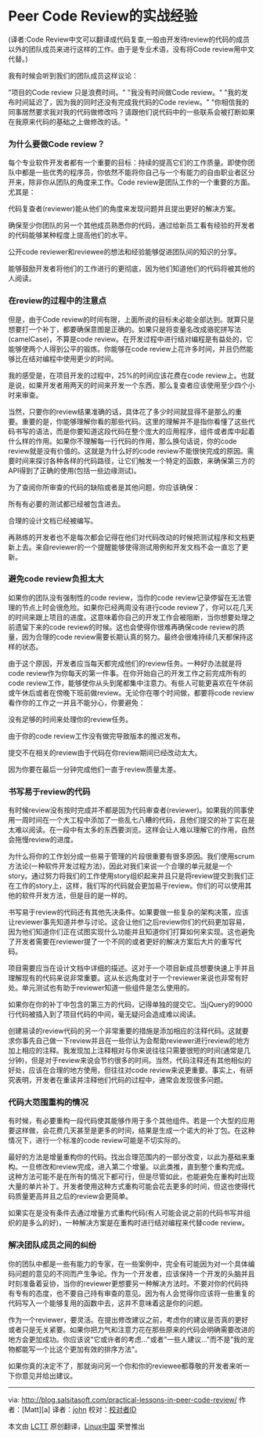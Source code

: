 # Peer Code Review的实战经验 #

(译者:Code Review中文可以翻译成代码复查,一般由开发待review的代码的成员以外的团队成员来进行这样的工作。由于是专业术语，没有将Code review用中文代替。)

我有时候会听到我们的团队成员这样议论：

"项目的Code review 只是浪费时间。"
"我没有时间做Code review。"
"我的发布时间延迟了，因为我的同时还没有完成我代码的Code review。"
"你相信我的同事居然要求我对我的代码做修改吗？请跟他们说代码中的一些联系会被打断如果在我原来代码的基础之上做修改的话。"

### 为什么要做Code review？ ###

每个专业软件开发者都有一个重要的目标：持续的提高它们的工作质量。即使你团队中都是一些优秀的程序员，你依然不能将你自己与一个有能力的自由职业者区分开来，除非你从团队的角度来工作。Code review是团队工作的一个重要的方面。尤其是：

代码复查者(reviewer)能从他们的角度来发现问题并且提出更好的解决方案。

确保至少你团队的另一个其他成员熟悉你的代码，通过给新员工看有经验的开发者的代码能够某种程度上提高他们的水平。

公开code reviewer和reviewee的想法和经验能够促进团队间的知识的分享。

能够鼓励开发者将他们的工作进行的更彻底，因为他们知道他们的代码将被其他的人阅读。

### 在review的过程中的注意点 ###

但是，由于Code review的时间有限，上面所说的目标未必能全部达到。就算只是想要打一个补丁，都要确保意图是正确的。如果只是将变量名改成骆驼拼写法(camelCase)，不算是code review。在开发过程中进行结对编程是有益处的，它能够使两个人得到公平的锻炼。你能够在code review上花许多时间，并且仍然能够比在结对编程中使用更少的时间。

我的感受是，在项目开发的过程中，25%的时间应该花费在code review上。也就是说，如果开发者用两天的时间来开发一个东西，那么复查者应该使用至少四个小时来审查。

当然，只要你的review结果准确的话，具体花了多少时间就显得不是那么的重要。重要的是，你能够理解你看的那些代码。这里的理解并不是指你看懂了这些代码书写的语法，而是你要知道这段代码在整个庞大的应用程序，组件或者库中起着什么样的作用。如果你不理解每一行代码的作用，那么换句话说，你的code review就是没有价值的。这就是为什么好的code review不能很快完成的原因。需要时间来探讨各种各样的代码路径，让它们触发一个特定的函数，来确保第三方的API得到了正确的使用(包括一些边缘测试)。

为了查阅你所审查的代码的缺陷或者是其他问题，你应该确保：

所有有必要的测试都已经被包含进去。

合理的设计文档已经被编写。

再熟练的开发者也不是每次都会记得在他们对代码改动的时候把测试程序和文档更新上去。来自reviewer的一个提醒能够使得测试用例和开发文档不会一直忘了更新。

### 避免code review负担太大 ###

如果你的团队没有强制性的code review，当你的code review记录停留在无法管理的节点上时会很危险。如果你已经两周没有进行code review了，你可以花几天的时间来跟上项目的进度。这意味着你自己的开发工作会被阻断，当你想要处理之前遗留下来的code review的时候。这也会使得你很难再确保code review的质量，因为合理的code review需要长期认真的努力。最终会很难持续几天都保持这样的状态。

由于这个原因，开发者应当每天都完成他们的review任务。一种好办法就是将code review作为你每天的第一件事。在你开始自己的开发工作之前完成所有的code review工作，能够使你从头到尾都集中注意力。有些人可能更喜欢在午休前或午休后或者在傍晚下班前做review。无论你在哪个时间做，都要将code review看作你的工作之一并且不能分心，你要避免：

没有足够的时间来处理你的review任务。

由于你的code review工作没有做完导致版本的推迟发布。

提交不在相关的review由于代码在你review期间已经改动太大。

因为你要在最后一分钟完成他们一直于review质量太差。

### 书写易于review的代码 ###

有时候review没有按时完成并不都是因为代码审查者(reviewer)。如果我的同事使用一周时间在一个大工程中添加了一些乱七八糟的代码，且他们提交的补丁实在是太难以阅读。在一段中有太多的东西要浏览。这样会让人难以理解它的作用，自然会拖慢review的进度。

为什么将你的工作划分成一些易于管理的片段很重要有很多原因。我们使用scrum方法论(一种软件开发过程方法)，因此对我们来说一个合理的单元就是一个story。通过努力将我们的工作使用story组织起来并且只是将review提交到我们正在工作的story上，这样，我们写的代码就会更加易于review。你们的可以使用其他的软件开发方法，但是目的是一样的。

书写易于review的代码还有其他先决条件。如果要做一些复杂的架构决策，应该让reviewer事先知道并参与讨论。这会让他们之后review你们的代码更加容易，因为他们知道你们正在试图实现什么功能并且知道你们打算如何来实现。这也避免了开发者需要在reviewer提了一个不同的或者更好的解决方案后大片的重写代码。

项目需要应当在设计文档中详细的描述。这对于一个项目新成员想要快速上手并且理解现有的代码来说非常重要。这从长远角度对于一个reviewer来说也非常有好处。单元测试也有助于reviewer知道一些组件是怎么使用的。

如果你在你的补丁中包含的第三方的代码，记得单独的提交它。当jQuery的9000行代码被插入到了项目代码的中间，毫无疑问会造成难以阅读。

创建易读的review代码的另一个非常重要的措施是添加相应的注释代码。这就要求你事先自己做一下review并且在一些你认为会帮助reviewer进行review的地方加上相应的注释。我发现加上注释相对与你来说往往只需要很短的时间(通常是几分钟)，但是对于review来说会节约很多的时间。当然，代码注释还有其他相似的好处，应该在合理的地方使用，但往往对code review来说更重要。事实上，有研究表明，开发者在重读并注释他们代码的过程中，通常会发现很多问题。

### 代码大范围重构的情况 ###

有时候，有必要重构一段代码使其能够作用于多个其他组件。若是一个大型的应用要这样做，会花费几天甚至是更多的时间，结果是生成一个诺大的补丁包。在这种情况下，进行一个标准的code review可能是不切实际的。

最好的方法是增量重构你的代码。找出合理范围内的一部分改变，以此为基础来重构。一旦修改和review完成，进入第二个增量。以此类推，直到整个重构完成。这种方法可能不是在所有的情况下都可行，但是尽管如此，也能避免在重构时出现大量的单片补丁。开发者使用这种方式重构可能会花去更多的时间，但这也使得代码质量更高并且之后的review会更简单。

如果实在是没有条件去通过增量方式重构代码(有人可能会说之前的代码书写并组织的是多么的好)，一种解决方案是在重构时进行结对编程来代替code review。

### 解决团队成员之间的纠纷 ###

你的团队中都是一些有能力的专家，在一些案例中，完全有可能因为对一个具体编码问题的意见的不同而产生争论。作为一个开发者，应该保持一个开发的头脑并且时刻准备着妥协，当你的reviewer更想要另一种解决方法时。不要对你的代码持有专有的态度，也不要自己持有审查的意见。因为有人会觉得你应该将一些重复的代码写入一个能够复用的函数中去，这并不意味着这是你的问题。

作为一个reviewer，要灵活。在提出修改建议之前，考虑你的建议是否真的更好或者只是无关紧要。如果你把力气和注意力花在那些原来的代码会明确需要改进的地方会更加成功。你应该说"它或许者的考虑..."或者"一些人建议..."而不是”我的宠物都能写一个比这个更加有效的排序方法"。

如果你真的决定不了，那就询问另一个你和你的reviewee都尊敬的开发者来听一下你意见并给出建议。

--------------------------------------------------------------------------------

via: http://blog.salsitasoft.com/practical-lessons-in-peer-code-review/
作者：[Matt][a]
译者：[john](https://github.com/johnhoow)
校对：[校对者ID](https://github.com/校对者ID)

本文由 [LCTT](https://github.com/LCTT/TranslateProject) 原创翻译，[Linux中国](http://linux.cn/) 荣誉推出


